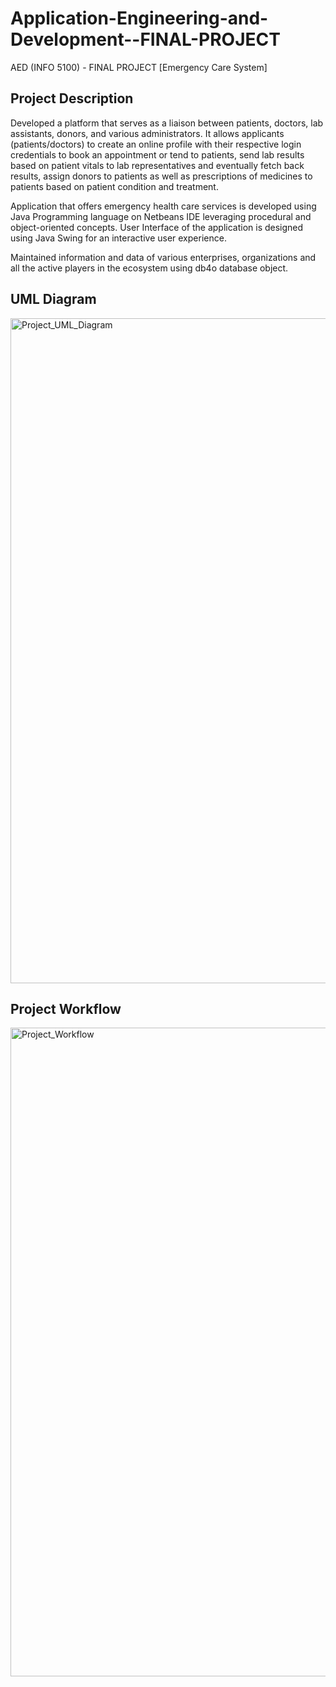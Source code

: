 # Application-Engineering-and-Development--FINAL-PROJECT
 AED (INFO 5100) - FINAL PROJECT [Emergency Care System]
 
## Project Description
Developed a platform that serves as a liaison between patients, doctors, lab assistants, donors, and various administrators. It allows applicants (patients/doctors) to create an online profile with their respective login credentials to book an appointment or tend to patients, send lab results based on patient vitals to lab representatives and eventually fetch back results, assign donors to patients as well as prescriptions of medicines to patients based on patient condition and treatment.

Application that offers emergency health care services is developed using Java Programming language on Netbeans IDE leveraging procedural and object-oriented concepts. User Interface of the application is designed using Java Swing for an interactive user experience.

Maintained information and data of various enterprises, organizations and all the active players in the ecosystem using db4o database object.

## UML Diagram

<img width="1064" alt="Project_UML_Diagram" src="https://user-images.githubusercontent.com/46862684/196308093-8bf9735b-489f-48de-91d4-133d998d8c0d.png">


## Project Workflow

<img width="1038" alt="Project_Workflow" src="https://user-images.githubusercontent.com/46862684/196308109-a3fdbc04-98c8-416f-b620-526744d4eb68.png">
